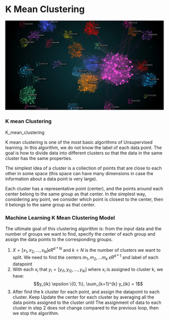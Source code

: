 # K Mean Clustering

![image](https://github.com/ThanhLa-IJ/ML-picture/blob/main/k%20mena%20clustering.jpg)

### K mean Clustering

K_mean_clustering 

K mean clustering is one of the most basic algorithms of Unsupervised learning. In this algorithm, we do not know the label of each data point. The goal is how to divide data into different clusters so that the data in the same cluster has the same properties.

The simplest idea of a cluster is a collection of points that are close to each other in some space (this space can have many dimensions in case the information about a data point is very large).

Each cluster has a representative point (center), and the points around each center belong to the same group as that center. In the simplest way, considering any point, we consider which point is closest to the center, then it belongs to the same group as that center.

### Machine Learning K Mean Clustering Model
The ultimate goal of this clustering algorithm is: from the input data and the number of groups we want to find, specify the center of each group and assign the data points to the corresponding groups.

1. $X = [x_1, x_2,..., x_N] \epsilon R^{d*N}$ and $k < N$ is the number of clusters we want to split. We need to find the centers $m_1, m_2,...m_k$  $\epsilon R^{d*1}$ and label of each datapoint
2. With each $x_i$ that $y_i = [y_{i1}, y_{i2},..., y_{ik}]$ 
   where $x_i$ is assigned to cluster k, we have: $$y_{ik} \epsilon \{0, 1\}, \sum_{k=1}^{k} y_{ik} = 1$$
3. After find the k cluster for each point, and assign the datapoint to each cluster. Keep Update the center for each cluster by averaging all the data points assigned to the cluster until The assignment of data to each cluster in step 2 does not change compared to the previous loop, then we stop the algorithm.
   
